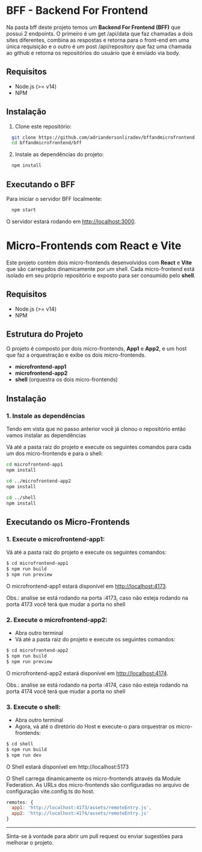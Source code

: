# BFF - Backend For Frontend

Na pasta bff deste projeto temos um **Backend For Frontend (BFF)** que possui 2 endpoints. O primeiro é um get /api/data que faz chamadas a dois sites diferentes, combina as respostas e retorna para o front-end em uma única requisição e o outro é um post /api/repository que faz uma chamada ao github e retorna os repositórios do usuário que é enviado via body.

## Requisitos

- Node.js (>= v14)
- NPM

## Instalação

1. Clone este repositório:

```bash
  git clone https://github.com/adriandersonliradev/bffandmicrofrontend.git
  cd bffandmicrofrontend/bff
```

2. Instale as dependências do projeto:

```bash
  npm install
```

## Executando o BFF

Para iniciar o servidor BFF localmente:

```bash
  npm start
```

O servidor estará rodando em [http://localhost:3000](http://localhost:3000).

# Micro-Frontends com React e Vite

Este projeto contém dois micro-frontends desenvolvidos com **React** e **Vite** que são carregados dinamicamente por um shell. Cada micro-frontend está isolado em seu próprio repositório e exposto para ser consumido pelo **shell**.

## Requisitos

- Node.js (>= v14)
- NPM

## Estrutura do Projeto

O projeto é composto por dois micro-frontends, **App1** e **App2**, e um host que faz a orquestração e exibe os dois micro-frontends.

- **microfrontend-app1**
- **microfrontend-app2**
- **shell** (orquestra os dois micro-frontends)

## Instalação

### 1. Instale as dependências

Tendo em vista que no passo anterior você já clonou o repositório então vamos instalar as dependências

Vá até a pasta raiz do projeto e execute os seguintes comandos para cada um dos micro-frontends e para o shell:

```bash
cd microfrontend-app1
npm install

cd ../microfrontend-app2
npm install

cd ../shell
npm install
```

## Executando os Micro-Frontends

### 1. Execute o microfrontend-app1:

Vá até a pasta raiz do projeto e execute os seguintes comandos:

```bash
$ cd microfrontend-app1
$ npm run build
$ npm run preview
```

O microfrontend-app1 estará disponível em [http://localhost:4173](http://localhost:4173).

Obs.: analise se está rodando na porta :4173, caso não esteja rodando na porta 4173 você terá que mudar a porta no shell

### 2. Execute o microfrontend-app2:
- Abra outro terminal
- Vá até a pasta raiz do projeto e execute os seguintes comandos:

```bash
$ cd microfrontend-app2
$ npm run build
$ npm run preview
```

O microfrontend-app2 estará disponível em [http://localhost:4174](http://localhost:4174).

Obs.: analise se está rodando na porta :4174, caso não esteja rodando na porta 4174 você terá que mudar a porta no shell

### 3. Execute o shell:

- Abra outro terminal
- Agora, vá até o diretório do Host e execute-o para orquestrar os micro-frontends:

```bash
$ cd shell
$ npm run build
$ npm run dev
```

O Shell estará disponível em http://localhost:5173

O Shell carrega dinamicamente os micro-frontends através da Module Federation. As URLs dos micro-frontends são configuradas no arquivo de configuração vite.config.ts do host.

```javascript
remotes: {
  app1: 'http://localhost:4173/assets/remoteEntry.js',
  app2: 'http://localhost:4174/assets/remoteEntry.js'
}
```

---

Sinta-se à vontade para abrir um pull request ou enviar sugestões para melhorar o projeto.
